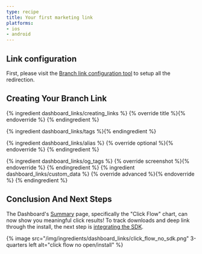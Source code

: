 ```yaml
---
type: recipe
title: Your first marketing link
platforms:
- ios
- android
---
```


## Link configuration

First, please visit the [Branch link configuration tool](https://start.branch.io/) to setup all the redirection.

## Creating Your Branch Link

{% ingredient dashboard_links/creating_links %}
	{% override title %}{% endoverride %}
{% endingredient %}

{% ingredient dashboard_links/tags %}{% endingredient %}

{% ingredient dashboard_links/alias %}
	{% override optional %}{% endoverride %}
{% endingredient %}

{% ingredient dashboard_links/og_tags %}
{% override screenshot %}{% endoverride %}
{% endingredient %}
{% ingredient dashboard_links/custom_data %}
	{% override advanced %}{% endoverride %}
{% endingredient %}
<!--- /Creating your Link -->


## Conclusion And Next Steps

The Dashboard's [Summary](https://dashboard.branch.io/#) page, specifically the "Click Flow" chart, can now show you meaningful click results! To track downloads and deep link through the install, the next step is [integrating the SDK](/recipes/quickstart_guide/{{page.platform}}/).

{% image src="/img/ingredients/dashboard_links/click_flow_no_sdk.png" 3-quarters left alt="click flow no open/install" %}

